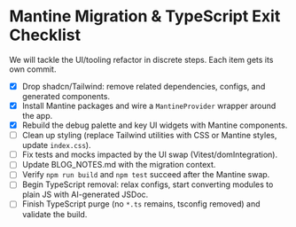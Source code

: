 # Mantine Migration & TypeScript Exit Checklist

We will tackle the UI/tooling refactor in discrete steps. Each item gets its own commit.

- [x] Drop shadcn/Tailwind: remove related dependencies, configs, and generated components.
- [x] Install Mantine packages and wire a `MantineProvider` wrapper around the app.
- [x] Rebuild the debug palette and key UI widgets with Mantine components.
- [ ] Clean up styling (replace Tailwind utilities with CSS or Mantine styles, update `index.css`).
- [ ] Fix tests and mocks impacted by the UI swap (Vitest/domIntegration).
- [ ] Update BLOG_NOTES.md with the migration context.
- [ ] Verify `npm run build` and `npm test` succeed after the Mantine swap.
- [ ] Begin TypeScript removal: relax configs, start converting modules to plain JS with AI-generated JSDoc.
- [ ] Finish TypeScript purge (no `*.ts` remains, tsconfig removed) and validate the build.
